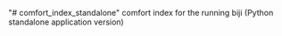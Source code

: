 "# comfort_index_standalone" 
comfort index for the running biji (Python standalone application version)
